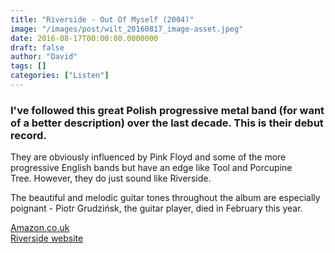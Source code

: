 ```yaml
---
title: "Riverside - Out Of Myself (2004)"
image: "/images/post/wilt_20160817_image-asset.jpeg"
date: 2016-08-17T00:00:00.0000000
draft: false
author: "David"
tags: []
categories: ["Listen"]
---
```

### I've followed this great Polish progressive metal band (for want of a better description) over the last decade. This is their debut record.

 They are obviously influenced by Pink Floyd and some of the more progressive English bands but have an edge like Tool and Porcupine Tree. However, they do just sound like Riverside.

 The beautiful and melodic guitar tones throughout the album are especially poignant - Piotr Grudzińsk, the guitar player, died in February this year.

 [Amazon.co.uk](https://www.amazon.co.uk/Out-Myself-Riverside/dp/B0002VEONQ/ref=sr_1_1?s=music&amp;ie=UTF8&amp;qid=1471423774&amp;sr=1-1&amp;keywords=riverside+out+of+myself)  
[Riverside website](http://www.riversideband.pl/en/)
